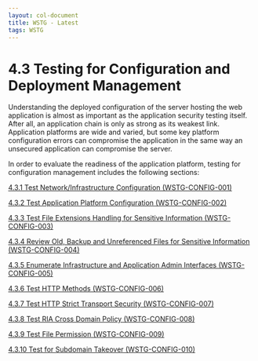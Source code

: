 ```yaml
---
layout: col-document
title: WSTG - Latest
tags: WSTG
---
```

# 4.3 Testing for Configuration and Deployment Management

Understanding the deployed configuration of the server hosting the web application is almost as important as the application security testing itself. After all, an application chain is only as strong as its weakest link. Application platforms are wide and varied, but some key platform configuration errors can compromise the application in the same way an unsecured application can compromise the server.

In order to evaluate the readiness of the application platform, testing for configuration management includes the following sections:

[4.3.1 Test Network/Infrastructure Configuration (WSTG-CONFIG-001)](4.3.1_Test_Network_Infrastructure_Configuration_WSTG-CONFIG-001.md)

[4.3.2 Test Application Platform Configuration (WSTG-CONFIG-002)](4.3.2_Test_Application_Platform_Configuration_WSTG-CONFIG-002.md)

[4.3.3 Test File Extensions Handling for Sensitive Information (WSTG-CONFIG-003)](4.3.3_Test_File_Extensions_Handling_for_Sensitive_Information_WSTG-CONFIG-003.md)

[4.3.4 Review Old, Backup and Unreferenced Files for Sensitive Information (WSTG-CONFIG-004)](4.3.4_Review_Old_Backup_and_Unreferenced_Files_for_Sensitive_Information_WSTG-CONFIG-004.md)

[4.3.5 Enumerate Infrastructure and Application Admin Interfaces (WSTG-CONFIG-005)](4.3.5_Enumerate_Infrastructure_and_Application_Admin_Interfaces_WSTG-CONFIG-005.md)

[4.3.6 Test HTTP Methods (WSTG-CONFIG-006)](4.3.6_Test_HTTP_Methods_WSTG-CONFIG-006.md)

[4.3.7 Test HTTP Strict Transport Security (WSTG-CONFIG-007)](4.3.7_Test_HTTP_Strict_Transport_Security_WSTG-CONFIG-007.md)

[4.3.8 Test RIA Cross Domain Policy (WSTG-CONFIG-008)](4.3.8_Test_RIA_Cross_Domain_Policy_WSTG-CONFIG-008.md)

[4.3.9 Test File Permission (WSTG-CONFIG-009)](4.3.9_Test_File_Permission_WSTG-CONFIG-009.md)

[4.3.10 Test for Subdomain Takeover (WSTG-CONFIG-010)](4.3.10_Test_for_Subdomain_Takeover_WSTG-CONFIG-010.md)
